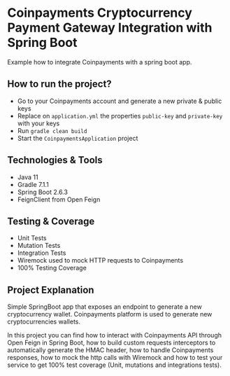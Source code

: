 # Coinpayments Cryptocurrency Payment Gateway Integration with Spring Boot

Example how to integrate Coinpayments with a spring boot app.

## How to run the project?

- Go to your Coinpayments account and generate a new private & public keys
- Replace on `application.yml` the properties `public-key` and `private-key` with your keys
- Run `gradle clean build`
- Start the `CoinpaymentsApplication` project

## Technologies & Tools

- Java 11
- Gradle 7.1.1
- Spring Boot 2.6.3
- FeignClient from Open Feign

## Testing & Coverage

- Unit Tests
- Mutation Tests
- Integration Tests
- Wiremock used to mock HTTP requests to Coinpayments
- 100% Testing Coverage

## Project Explanation

Simple SpringBoot app that exposes an endpoint to generate a new cryptocurrency wallet.
Coinpayments platform is used to generate new cryptocurrencies wallets.

In this project you can find how to interact with Coinpayments API through Open Feign in Spring Boot, how to build custom requests interceptors to automatically generate the HMAC header, how to handle Coinpayments responses, how to mock the http calls with Wiremock and how to test your service to get 100% test coverage (Unit, mutations and integrations tests).